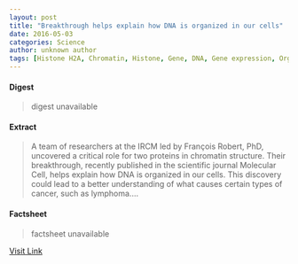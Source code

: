 ```yaml
---
layout: post
title: "Breakthrough helps explain how DNA is organized in our cells"
date: 2016-05-03
categories: Science
author: unknown author
tags: [Histone H2A, Chromatin, Histone, Gene, DNA, Gene expression, Organisms, Biology, Cell biology, Genetics, Biotechnology, Life sciences, Biochemistry, Molecular biology]
---
```



#### Digest
>digest unavailable

#### Extract
>A team of researchers at the IRCM led by François Robert, PhD, uncovered a critical role for two proteins in chromatin structure. Their breakthrough, recently published in the scientific journal Molecular Cell, helps explain how DNA is organized in our cells. This discovery could lead to a better understanding of what causes certain types of cancer, such as lymphoma....

#### Factsheet
>factsheet unavailable

[Visit Link](http://phys.org/news351859510.html)


